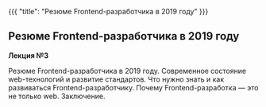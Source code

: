 {{{
	"title": "Резюме Frontend-разработчика в 2019 году"
}}}

## Резюме Frontend-разработчика в 2019 году
__Лекция №3__

Резюме Frontend-разработчика в 2019 году. Современное состояние web-технологий и развитие стандартов. Что нужно знать и как развиваться Frontend-разработчику. Почему Frontend-разработка &mdash; это не только web. Заключение.
